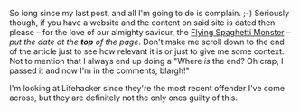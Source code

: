 So long since my last post, and all I'm going to do is complain. ;-)  Seriously though, if you have a website and the content on said site is dated then please – for the love of our almighty saviour, the <a href="http://www.venganza.org/about">Flying Spaghetti Monster</a> – <em>put the date at the <strong>top</strong> of the page</em>.  Don't make me scroll down to the end of the article just to see how relevant it is or just to give me some context. Not to mention that I always end up doing a "Where <em>is</em> the end? Oh crap, I passed it and now I'm in the comments, blargh!"

I'm looking at Lifehacker since they're the most recent offender I've come across, but they are definitely not the only ones guilty of this.
